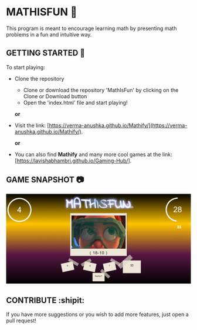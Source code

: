 # MATHISFUN :1234:
This program is meant to encourage learning math by presenting math problems in a fun and intuitive way.

## GETTING STARTED :pencil:
To start playing:
  - Clone the repository 
    - Clone or download the repository 'MathIsFun' by clicking on the Clone or Download button
    - Open the 'index.html' file and start playing!
    
    **or**

  - Visit the link: [https://verma-anushka.github.io/Mathify/](https://verma-anushka.github.io/Mathify/).
    
    **or**

- You can also find **Mathify** and many more cool games at the link: 
  [https://lavishabhambri.github.io/Gaming-Hub/].


## GAME SNAPSHOT :camera:
![MathIsFun](/MathIsFun.PNG)


## CONTRIBUTE :shipit:
If you have more suggestions or you wish to add more features, just open a pull request!

